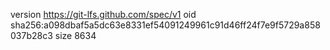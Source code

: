 version https://git-lfs.github.com/spec/v1
oid sha256:a098dbaf5a5dc63e8331ef54091249961c91d46ff24f7e9f5729a858037b28c3
size 8634
